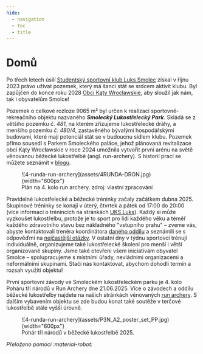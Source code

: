 ```yaml
---
hide:
  - navigation
  - toc
  - title
---
```

# Domů

Po třech letech úsilí [Studentský sportovní klub Luks Smolec](https://uksluks.pl) získal v říjnu 2023 právo užívat pozemek, který má šanci stát se srdcem aktivit klubu. Byl zapůjčen do konce roku 2028 [Obcí Kąty Wrocławskie](https://www.katywroclawskie.pl), aby sloužil jak nám, tak i obyvatelům Smolce!

Pozemek o celkové rozloze 9065 m² byl určen k realizaci sportovně-rekreačního objektu nazvaného ***Smolecký Lukostřelecký Park***. Skládá se z většího pozemku *č. 481*, na kterém zřizujeme lukostřelecké dráhy, a menšího pozemku *č. 480/4*, zastavěného bývalými hospodářskými budovami, které mají potenciál stát se v budoucnu sídlem klubu. Pozemek přímo sousedí s Parkem Smoleckého paláce, jehož plánovaná revitalizace obcí Kąty Wrocławskie v roce 2024 umožnila vytvořit první arénu na světě věnovanou běžecké lukostřelbě (angl. run-archery). S historií prací se můžete seznámit v [blogu](blog/posts/2023/09/park-0.md).

<figure markdown="span">
  ![4-runda-run-archery](assets/4RUNDA-DRON.jpg){width="600px"}
  <figcaption>Plán na 4. kolo run archery.
    zdroj: vlastní zpracování</figcaption>
</figure>


Pravidelné lukostřelecké a běžecké tréninky začaly začátkem dubna 2025. Skupinové tréninky se konají v úterý, čtvrtek a pátek od 17:00 do 20:00 (více informací o trénincích na stránkách [UKS Luks](https://uksluks.pl/treningi/)). Každý si může vyzkoušet lukostřelbu, protože je to sport pro lidi každého věku a téměř každého zdravotního stavu bez nákladného "vstupního prahu" – zveme vás, abyste kontaktovali trenéra koordinátora [daného oddílu](https://uksluks.pl/kontakt/) a seznámili se s odpověďmi na [nejčastější otázky](https://uksluks.pl/faq-czyli-najczesciej-zadawane-pytania/). V ostatní dny v týdnu sportovci trénují individuálně, organizujeme také lukostřelecké školení pro menší i větší organizované skupiny. Jsme také otevřeni všem iniciativám obyvatel Smolce – spolupracujeme s místními úřady, nevládními organizacemi a neformálními skupinami. Stačí nás kontaktovat, abychom dohodli termín a rozsah využití objektu!


První sportovní závody ve Smoleckém lukostřeleckém parku je 4. kolo Poháru tří národů v Run Archery dne 21.06.2025. Více o závodech a oddílu běžecké lukostřelby najdete na našich stránkách věnovaných [run archery](https://runarchery.pl/). S dalším vybavením objektu se zde budou konat také soutěže v terčové lukostřelbě stále vyšší úrovně.

<figure markdown="span">
  ![4-runda-run-archery](assets/P3N_A2_poster_set_PP.jpg){width="600px"}
  <figcaption>Pohár tří národů v běžecké lukostřelbě 2025.</figcaption>
</figure>

*Přeloženo pomocí :material-robot:*
